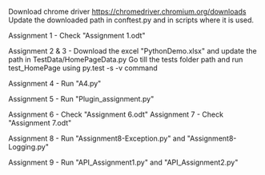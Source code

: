 Download chrome driver https://chromedriver.chromium.org/downloads
Update the downloaded path in conftest.py and in scripts where it is used. 

Assignment 1 - Check "Assignment 1.odt"

Assignment 2 & 3 - Download the excel "PythonDemo.xlsx" and update the path in TestData/HomePageData.py
Go till the tests folder path and run test_HomePage using py.test -s -v command

Assignment 4 - Run "A4.py" 

Assignment 5 - Run "Plugin_assignment.py"

Assignment 6 - Check "Assignment 6.odt"
Assignment 7 - Check "Assignment 7.odt"

Assignment 8 - Run "Assignment8-Exception.py" and "Assignment8-Logging.py"

Assignment 9 - Run "API_Assignment1.py" and "API_Assignment2.py"
